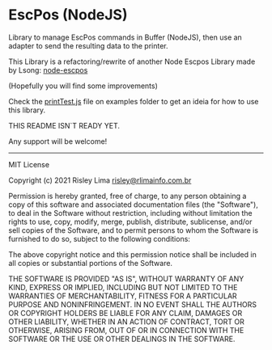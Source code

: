 # EscPos (NodeJS)

Library to manage EscPos commands in Buffer (NodeJS), then use an adapter to send the resulting data to the printer.

This Library is a refactoring/rewrite of another Node Escpos Library made by Lsong: [node-escpos](https://github.com/song940/node-escpos)

(Hopefully you will find some improvements)

Check the [printTest.js](https://github.com/risleylima/escpos/blob/main/examples/printTest.js) file on examples folder to get an ideia for how to use this library.

THIS README ISN`T READY YET.

Any support will be welcome!

----
MIT License

Copyright (c) 2021 Risley Lima risley@rlimainfo.com.br

Permission is hereby granted, free of charge, to any person obtaining a copy
of this software and associated documentation files (the "Software"), to deal
in the Software without restriction, including without limitation the rights
to use, copy, modify, merge, publish, distribute, sublicense, and/or sell
copies of the Software, and to permit persons to whom the Software is
furnished to do so, subject to the following conditions:

The above copyright notice and this permission notice shall be included in all
copies or substantial portions of the Software.

THE SOFTWARE IS PROVIDED "AS IS", WITHOUT WARRANTY OF ANY KIND, EXPRESS OR
IMPLIED, INCLUDING BUT NOT LIMITED TO THE WARRANTIES OF MERCHANTABILITY,
FITNESS FOR A PARTICULAR PURPOSE AND NONINFRINGEMENT. IN NO EVENT SHALL THE
AUTHORS OR COPYRIGHT HOLDERS BE LIABLE FOR ANY CLAIM, DAMAGES OR OTHER
LIABILITY, WHETHER IN AN ACTION OF CONTRACT, TORT OR OTHERWISE, ARISING FROM,
OUT OF OR IN CONNECTION WITH THE SOFTWARE OR THE USE OR OTHER DEALINGS IN THE
SOFTWARE.
